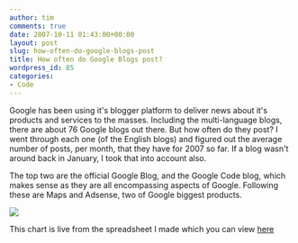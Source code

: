 ```yaml
---
author: tim
comments: true
date: 2007-10-11 01:43:00+00:00
layout: post
slug: how-often-do-google-blogs-post
title: How often do Google Blogs post?
wordpress_id: 85
categories:
- Code
---
```


Google has been using it's blogger platform to deliver news about it's products and services to the masses.  Including the multi-language blogs, there are about 76 Google blogs out there.  But how often do they post?  I went through each one (of the English blogs) and figured out the average number of posts, per month, that they have for 2007 so far.  If a blog wasn't around back in January, I took that into account also.  
  


The top two are the official Google Blog, and the Google Code blog, which makes sense as they are all encompassing aspects of Google.  Following these are Maps and Adsense, two of Google biggest products.  
  


![](http://spreadsheets.google.com/pub?key=p919ps7OYXvu5ZpA4odOsHw&oid=2&output=image)
  
  

This chart is live from the spreadsheet I made which you can view [here](http://spreadsheets.google.com/pub?key=p919ps7OYXvu5ZpA4odOsHw)
